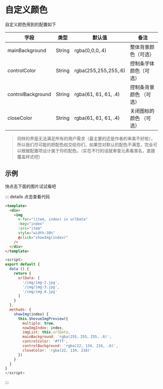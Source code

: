 # 自定义颜色

自定义颜色用到的配置如下

| 字段        | 类型    | 默认值 | 备注                         |
| ----------- | ------- | ------ | ---------------------------- |
| mainBackground    | String  | rgba(0,0,0,.4)       | 整体背景颜色（可选）           |
| controlColor      | String  | rgba(255,255,255,.6) | 控制条字体颜色（可选）         |
| controlBackground | String  | rgba(61, 61, 61, .4) | 控制条背景颜色 （可选）        |
| closeColor        | String  | rgba(61, 61, 61, .4) | 关闭图标的颜色 （可选）        |

> 同样的界面无法满足所有的用户需求（最主要的还是作者的审美不好啦），所以我们尽可能的把配色权交给你们，如果您对默认的配色不满意，完全可以根据配置项设计属于你的配色。（实在不行的话就审查元素看类名，直接覆盖样式吧）

## 示例


快点击下面的图片试试看吧

<template>
  <div>
    <img
      v-for="(item, index) in urlData"
      :key="index"
      :src="item"
      style="width:30%"
      @click="showImg(index)"
    />
  </div>
</template>

::: details 点击查看代码
```html
<template>
  <div>
    <img
      v-for="(item, index) in urlData"
      :key="index"
      :src="item"
      style="width:30%"
      @click="showImg(index)"
    />
  </div>
</template>
```
```javascript {18-21}
<script>
export default {
  data () {
    return {
      urlData: [
        '/img/img-2.jpg',
        '/img/img-3.jpg',
        '/img/img-4.jpg'
      ]
    }
  },
  methods: {
    showImg(index) {
      this.$hevueImgPreview({
        multiple: true,
        nowImgIndex: index,
        imgList: this.urlData,
        mainBackground: 'rgba(255，255，255，.6)',
        controlColor: '#fff',
        controlBackground: 'rgba(22, 134, 216, .6)',
        closeColor: 'rgba(22, 134, 216)'
      })
    }
  }
}
</script>
```
:::

<script>
export default {
  data () {
    return {
      urlData: [
        '/img/img-2.jpg',
        '/img/img-3.jpg',
        '/img/img-4.jpg'
      ]
    }
  },
  methods: {
    showImg(index) {
      this.$hevueImgPreview({
        multiple: true,
        nowImgIndex: index,
        imgList: this.urlData,
        mainBackground: 'rgba(255，255，255，.6)',
        controlColor: '#fff',
        controlBackground: 'rgba(22, 134, 216, .6)',
        closeColor: 'rgba(22, 134, 216)'
      })
    }
  }
}
</script>
